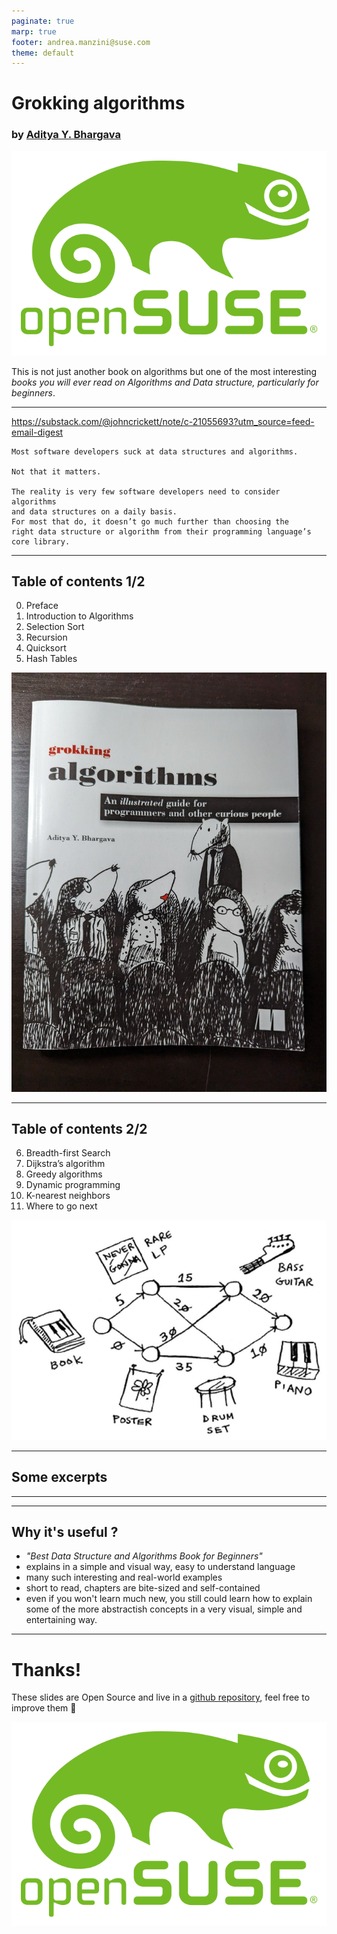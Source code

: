 ```yaml
---
paginate: true
marp: true
footer: andrea.manzini@suse.com
theme: default
---
```

# Grokking algorithms

### by [Aditya Y. Bhargava](https://www.adit.io/)

![bg left fit](../img/opensuse-logo-color.svg)

This is not just another book on algorithms but one of the most interesting *books you will ever read on Algorithms and Data structure, particularly for beginners*.

---

https://substack.com/@johncrickett/note/c-21055693?utm_source=feed-email-digest

```
Most software developers suck at data structures and algorithms.

Not that it matters.

The reality is very few software developers need to consider algorithms 
and data structures on a daily basis. 
For most that do, it doesn’t go much further than choosing the 
right data structure or algorithm from their programming language’s core library.
```

---
## Table of contents 1/2

0. Preface
1. Introduction to Algorithms
2. Selection Sort
3. Recursion
4. Quicksort
5. Hash Tables

![bg right fit](../img/grokking_cover.png)

---
## Table of contents 2/2

6. Breadth-first Search
7. Dijkstra’s algorithm
8. Greedy algorithms
9. Dynamic programming
10. K-nearest neighbors
11. Where to go next

![bg left fit](../img/grokking_graph.jpeg)

---
## Some excerpts


---


---
## Why it's useful ?

- *"Best Data Structure and Algorithms Book for Beginners"*
- explains in a simple and visual way, easy to understand language
- many such interesting and real-world examples
- short to read, chapters are bite-sized and self-contained
- even if you won't learn much new, you still could learn how to explain some of the more abstractish concepts in a very visual, simple and entertaining way.



---
# Thanks!

These slides are Open Source and live in a [github repository](https://github.com/ilmanzo/suse_presentations), feel free to improve them 💚

![bg right fit](../img/opensuse-logo-color.svg)

